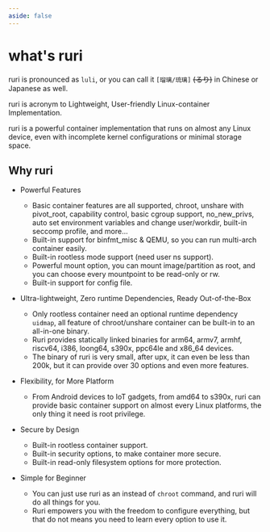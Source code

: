 ```yaml
---
aside: false
---
```


# what's ruri

ruri is pronounced as `luli`, or you can call it `[瑠璃/琉璃]` ~~(るり)~~ in Chinese or Japanese as well.

ruri is acronym to Lightweight, User-friendly Linux-container Implementation.

ruri is a powerful container implementation that runs on almost any Linux device, even with incomplete kernel configurations or minimal storage space.

## Why ruri

- Powerful Features

  - Basic container features are all supported, chroot, unshare with pivot_root, capability control, basic cgroup support, no_new_privs, auto set environment variables and change user/workdir, built-in seccomp profile, and more...
  - Built-in support for binfmt_misc & QEMU, so you can run multi-arch container easily.
  - Built-in rootless mode support (need user ns support).
  - Powerful mount option, you can mount image/partition as root, and you can choose every mountpoint to be read-only or rw.
  - Built-in support for config file.

- Ultra-lightweight, Zero runtime Dependencies, Ready Out-of-the-Box

  - Only rootless container need an optional runtime dependency `uidmap`, all feature of chroot/unshare container can be built-in to an all-in-one binary.
  - Ruri provides statically linked binaries for arm64, armv7, armhf, riscv64, i386, loong64, s390x, ppc64le and x86_64 devices.
  - The binary of ruri is very small, after upx, it can even be less than 200k, but it can provide over 30 options and even more features.

- Flexibility, for More Platform

  - From Android devices to IoT gadgets, from amd64 to s390x, ruri can provide basic container support on almost every Linux platforms, the only thing it need is root privilege.

- Secure by Design

  - Built-in rootless container support.
  - Built-in security options, to make container more secure.
  - Built-in read-only filesystem options for more protection.

- Simple for Beginner
  - You can just use ruri as an instead of `chroot` command, and ruri will do all things for you.
  - Ruri empowers you with the freedom to configure everything, but that do not means you need to learn every option to use it.
